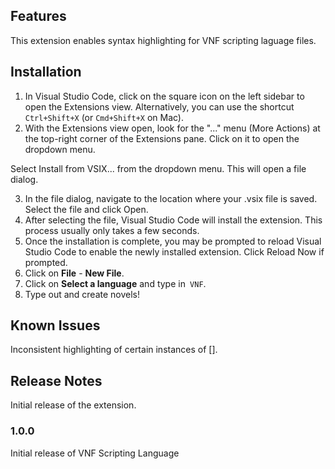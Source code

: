## Features

This extension enables syntax highlighting for VNF scripting laguage files.

## Installation

1. In Visual Studio Code, click on the square icon on the left sidebar to open the Extensions view. Alternatively, you can use the shortcut `Ctrl+Shift+X` (or `Cmd+Shift+X` on Mac).
2. With the Extensions view open, look for the "..." menu (More Actions) at the top-right corner of the Extensions pane. Click on it to open the dropdown menu.

Select Install from VSIX... from the dropdown menu. This will open a file dialog.

3. In the file dialog, navigate to the location where your .vsix file is saved. Select the file and click Open.
4. After selecting the file, Visual Studio Code will install the extension. This process usually only takes a few seconds.
5. Once the installation is complete, you may be prompted to reload Visual Studio Code to enable the newly installed extension. Click Reload Now if prompted.
6. Click on **File** - **New File**.
7. Click on **Select a language** and type in` VNF`.
8. Type out and create novels!


## Known Issues

Inconsistent highlighting of certain instances of [].

## Release Notes

Initial release of the extension.

### 1.0.0

Initial release of VNF Scripting Language